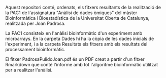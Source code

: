 Aquest repositori conté, ordenats, els fitxers resultants de la realització de la PAC1 de l'assignatura "Anàlisi de dades òmiques" del màster Bioinformàtica i Bioestadística de la Universitat Oberta de Catalunya, realitzada per Joan Padrosa.

La PAC1 consisteix en l'anàlisi bioinformàtic d'un experiment amb microarrays. En la carpeta Dades hi ha la còpia de les dades inicials de l'experiment, i a la carpeta Resultats els fitxers amb els resultats del processament bioinformàtic. 

El fitxer PadrosaPulidoJoan.pdf és un PDF creat a partir d'un fitxer Rmarkdown que conté l'informe amb tot l'algoritme bioinformàtic utilitzat per a realitzar l'anàlisi.
